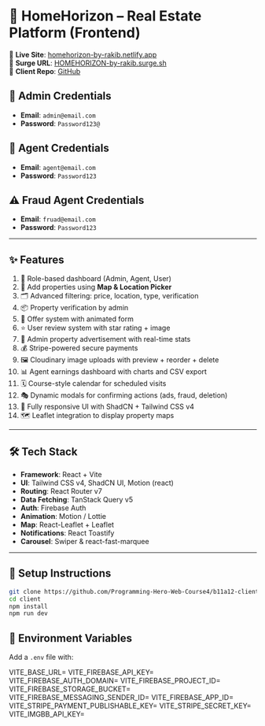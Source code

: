 # 🏡 HomeHorizon – Real Estate Platform (Frontend)

🔗 **Live Site**: [homehorizon-by-rakib.netlify.app](https://homehorizon-by-rakib.netlify.app)  
🔗 **Surge URL**: [HOMEHORIZON-by-rakib.surge.sh](http://homehorizon-by-rakib.surge.sh)  
🧠 **Client Repo**: [GitHub]()

## 🔐 Admin Credentials

- **Email**: `admin@email.com`
- **Password**: `Password123@`

## 💼 Agent Credentials

- **Email**: `agent@email.com`
- **Password**: `Password123`

## ⚠️ Fraud Agent Credentials

- **Email**: `fruad@email.com`
- **Password**: `Password123`

---

## ✨ Features

1. 🔐 Role-based dashboard (Admin, Agent, User)
2. 📍 Add properties using **Map & Location Picker**
3. 🗂️ Advanced filtering: price, location, type, verification
4. 📦 Property verification by admin
5. 🛒 Offer system with animated form
6. ⭐ User review system with star rating + image
7. 📢 Admin property advertisement with real-time stats
8. 💰 Stripe-powered secure payments
9. 🖼️ Cloudinary image uploads with preview + reorder + delete
10. 📊 Agent earnings dashboard with charts and CSV export
11. 🗓️ Course-style calendar for scheduled visits
12. 🎭 Dynamic modals for confirming actions (ads, fraud, deletion)
13. 📲 Fully responsive UI with ShadCN + Tailwind CSS v4
14. 🗺️ Leaflet integration to display property maps

---

## 🛠 Tech Stack

- **Framework**: React + Vite
- **UI**: Tailwind CSS v4, ShadCN UI, Motion (react)
- **Routing**: React Router v7
- **Data Fetching**: TanStack Query v5
- **Auth**: Firebase Auth
- **Animation**: Motion / Lottie
- **Map**: React-Leaflet + Leaflet
- **Notifications**: React Toastify
- **Carousel**: Swiper & react-fast-marquee

---

## 🚀 Setup Instructions

```bash
git clone https://github.com/Programming-Hero-Web-Course4/b11a12-client-side-rakibhasansohag
cd client
npm install
npm run dev

```
## 🔐 Environment Variables

Add a `.env` file with:

VITE_BASE_URL=
VITE_FIREBASE_API_KEY=
VITE_FIREBASE_AUTH_DOMAIN=
VITE_FIREBASE_PROJECT_ID=
VITE_FIREBASE_STORAGE_BUCKET=
VITE_FIREBASE_MESSAGING_SENDER_ID=
VITE_FIREBASE_APP_ID=
VITE_STRIPE_PAYMENT_PUBLISHABLE_KEY=
VITE_STRIPE_SECRET_KEY=
VITE_IMGBB_API_KEY=
